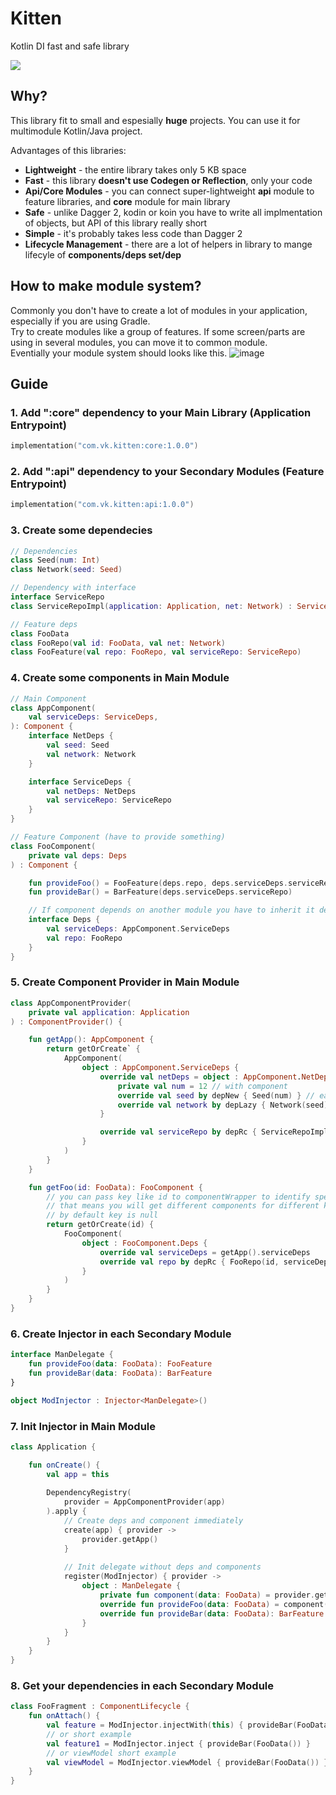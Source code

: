# Kitten
Kotlin DI fast and safe library

<img src="https://i.pinimg.com/236x/ae/a3/5a/aea35a7874af4c09d2ee73998d8f8b6d.jpg">

## Why?
This library fit to small and espesially **huge** projects. You can use it for multimodule Kotlin/Java project.

Advantages of this libraries:
- **Lightweight** - the entire library takes only 5 KB space
- **Fast** - this library **doesn't use Codegen or Reflection**, only your code
- **Api/Core Modules** - you can connect super-lightweight **api** module to feature libraries, and **core** module for main library
- **Safe** - unlike Dagger 2, kodin or koin you have to write all implmentation of objects, but API of this library really short
- **Simple** - it's probably takes less code than Dagger 2
- **Lifecycle Management** - there are a lot of helpers in library to mange lifecyle of **components/deps set/dep**

## How to make module system?
Commonly you don't have to create a lot of modules in your application, especially if you are using Gradle.
</br>
Try to create modules like a group of features. If some screen/parts are using in several modules, you can move it to common module.
</br>
Eventially your module system should looks like this.
![image](https://user-images.githubusercontent.com/15245196/155395076-9c6e679d-3444-4455-9c8c-2d9e1903e480.png)


## Guide
### 1. Add ":core" dependency to your Main Library (Application Entrypoint)
``` kotlin
implementation("com.vk.kitten:core:1.0.0")
```
### 2. Add ":api" dependency to your Secondary Modules (Feature Entrypoint)
``` kotlin
implementation("com.vk.kitten:api:1.0.0")
```
### 3. Create some dependecies
``` kotlin
// Dependencies
class Seed(num: Int)
class Network(seed: Seed)

// Dependency with interface
interface ServiceRepo
class ServiceRepoImpl(application: Application, net: Network) : ServiceRepo

// Feature deps
class FooData
class FooRepo(val id: FooData, val net: Network)
class FooFeature(val repo: FooRepo, val serviceRepo: ServiceRepo)
```
### 4. Create some components in Main Module
``` kotlin
// Main Component
class AppComponent(
	val serviceDeps: ServiceDeps,
): Component {
	interface NetDeps {
		val seed: Seed
		val network: Network
	}

	interface ServiceDeps {
		val netDeps: NetDeps
		val serviceRepo: ServiceRepo
	}
}

// Feature Component (have to provide something)
class FooComponent(
	private val deps: Deps
) : Component {

	fun provideFoo() = FooFeature(deps.repo, deps.serviceDeps.serviceRepo)
	fun provideBar() = BarFeature(deps.serviceDeps.serviceRepo)

	// If component depends on another module you have to inherit it deps
	interface Deps {
		val serviceDeps: AppComponent.ServiceDeps
		val repo: FooRepo
	}
}
```

### 5. Create Component Provider in Main Module
``` kotlin
class AppComponentProvider(
	private val application: Application
) : ComponentProvider() {

	fun getApp(): AppComponent {
		return getOrCreate` {
			AppComponent(
				object : AppComponent.ServiceDeps {
					override val netDeps = object : AppComponent.NetDeps {
						private val num = 12 // with component
						override val seed by depNew { Seed(num) } // each time new
						override val network by depLazy { Network(seed) } // first call
					}

					override val serviceRepo by depRc { ServiceRepoImpl(application, netDeps.network) } // ref-counter
				}
			)
		}
	}

	fun getFoo(id: FooData): FooComponent {
		// you can pass key like id to componentWrapper to identify specific component
		// that means you will get different components for different keys
		// by default key is null
		return getOrCreate(id) {
			FooComponent(
				object : FooComponent.Deps {
					override val serviceDeps = getApp().serviceDeps
					override val repo by depRc { FooRepo(id, serviceDeps.netDeps.network) }
				}
			)
		}
	}
}
```

### 6. Create Injector in each Secondary Module
``` kotlin
interface ManDelegate {
	fun provideFoo(data: FooData): FooFeature
	fun provideBar(data: FooData): BarFeature
}

object ModInjector : Injector<ManDelegate>()
```

### 7. Init Injector in Main Module

``` kotlin
class Application {

	fun onCreate() {
		val app = this
		
		DependencyRegistry(
			provider = AppComponentProvider(app)
		).apply {
			// Create deps and component immediately
			create(app) { provider ->
				provider.getApp()
			}
		
			// Init delegate without deps and components
			register(ModInjector) { provider ->
				object : ManDelegate {
					private fun component(data: FooData) = provider.getFoo(data)
					override fun provideFoo(data: FooData) = component(data).provideFoo()
					override fun provideBar(data: FooData): BarFeature = component(data).provideBar()
				}
			}
		}
	}
}
```


### 8. Get your dependencies in each Secondary Module
``` kotlin
class FooFragment : ComponentLifecycle {
	fun onAttach() {
		val feature = ModInjector.injectWith(this) { provideBar(FooData()) }
		// or short example
		val feature1 = ModInjector.inject { provideBar(FooData()) }
		// or viewModel short example
		val viewModel = ModInjector.viewModel { provideBar(FooData()) }
	}
}
```
